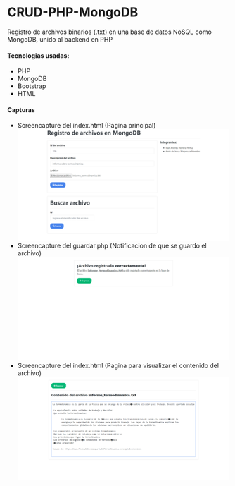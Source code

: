 # CRUD-PHP-MongoDB
Registro de archivos binarios (.txt) en una base de datos NoSQL como MongoDB, unido al backend en PHP

#### Tecnologias usadas:
- PHP
- MongoDB
- Bootstrap
- HTML

#### Capturas

- Screencapture del index.html (Pagina principal)
![](docs/screencapture-index.png)
- Screencapture del guardar.php (Notificacion de que se guardo el archivo)
![](docs/screencapture-notificacion-de-guardado-exitoso.png)
- Screencapture del index.html (Pagina para visualizar el contenido del archivo)
![](docs/screencapture-lectura-del-archivo.png)
